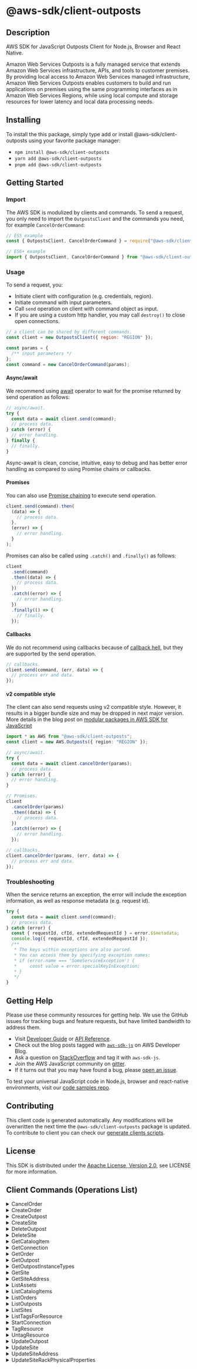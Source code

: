 <!-- generated file, do not edit directly -->

# @aws-sdk/client-outposts

## Description

AWS SDK for JavaScript Outposts Client for Node.js, Browser and React Native.

<p>Amazon Web Services Outposts is a fully managed service that extends Amazon Web Services infrastructure, APIs, and tools
to customer premises. By providing local access to Amazon Web Services managed infrastructure, Amazon Web Services Outposts
enables customers to build and run applications on premises using the same programming
interfaces as in Amazon Web Services Regions, while using local compute and storage resources for lower
latency and local data processing needs.</p>

## Installing

To install the this package, simply type add or install @aws-sdk/client-outposts
using your favorite package manager:

- `npm install @aws-sdk/client-outposts`
- `yarn add @aws-sdk/client-outposts`
- `pnpm add @aws-sdk/client-outposts`

## Getting Started

### Import

The AWS SDK is modulized by clients and commands.
To send a request, you only need to import the `OutpostsClient` and
the commands you need, for example `CancelOrderCommand`:

```js
// ES5 example
const { OutpostsClient, CancelOrderCommand } = require("@aws-sdk/client-outposts");
```

```ts
// ES6+ example
import { OutpostsClient, CancelOrderCommand } from "@aws-sdk/client-outposts";
```

### Usage

To send a request, you:

- Initiate client with configuration (e.g. credentials, region).
- Initiate command with input parameters.
- Call `send` operation on client with command object as input.
- If you are using a custom http handler, you may call `destroy()` to close open connections.

```js
// a client can be shared by different commands.
const client = new OutpostsClient({ region: "REGION" });

const params = {
  /** input parameters */
};
const command = new CancelOrderCommand(params);
```

#### Async/await

We recommend using [await](https://developer.mozilla.org/en-US/docs/Web/JavaScript/Reference/Operators/await)
operator to wait for the promise returned by send operation as follows:

```js
// async/await.
try {
  const data = await client.send(command);
  // process data.
} catch (error) {
  // error handling.
} finally {
  // finally.
}
```

Async-await is clean, concise, intuitive, easy to debug and has better error handling
as compared to using Promise chains or callbacks.

#### Promises

You can also use [Promise chaining](https://developer.mozilla.org/en-US/docs/Web/JavaScript/Guide/Using_promises#chaining)
to execute send operation.

```js
client.send(command).then(
  (data) => {
    // process data.
  },
  (error) => {
    // error handling.
  }
);
```

Promises can also be called using `.catch()` and `.finally()` as follows:

```js
client
  .send(command)
  .then((data) => {
    // process data.
  })
  .catch((error) => {
    // error handling.
  })
  .finally(() => {
    // finally.
  });
```

#### Callbacks

We do not recommend using callbacks because of [callback hell](http://callbackhell.com/),
but they are supported by the send operation.

```js
// callbacks.
client.send(command, (err, data) => {
  // process err and data.
});
```

#### v2 compatible style

The client can also send requests using v2 compatible style.
However, it results in a bigger bundle size and may be dropped in next major version. More details in the blog post
on [modular packages in AWS SDK for JavaScript](https://aws.amazon.com/blogs/developer/modular-packages-in-aws-sdk-for-javascript/)

```ts
import * as AWS from "@aws-sdk/client-outposts";
const client = new AWS.Outposts({ region: "REGION" });

// async/await.
try {
  const data = await client.cancelOrder(params);
  // process data.
} catch (error) {
  // error handling.
}

// Promises.
client
  .cancelOrder(params)
  .then((data) => {
    // process data.
  })
  .catch((error) => {
    // error handling.
  });

// callbacks.
client.cancelOrder(params, (err, data) => {
  // process err and data.
});
```

### Troubleshooting

When the service returns an exception, the error will include the exception information,
as well as response metadata (e.g. request id).

```js
try {
  const data = await client.send(command);
  // process data.
} catch (error) {
  const { requestId, cfId, extendedRequestId } = error.$$metadata;
  console.log({ requestId, cfId, extendedRequestId });
  /**
   * The keys within exceptions are also parsed.
   * You can access them by specifying exception names:
   * if (error.name === 'SomeServiceException') {
   *     const value = error.specialKeyInException;
   * }
   */
}
```

## Getting Help

Please use these community resources for getting help.
We use the GitHub issues for tracking bugs and feature requests, but have limited bandwidth to address them.

- Visit [Developer Guide](https://docs.aws.amazon.com/sdk-for-javascript/v3/developer-guide/welcome.html)
  or [API Reference](https://docs.aws.amazon.com/AWSJavaScriptSDK/v3/latest/index.html).
- Check out the blog posts tagged with [`aws-sdk-js`](https://aws.amazon.com/blogs/developer/tag/aws-sdk-js/)
  on AWS Developer Blog.
- Ask a question on [StackOverflow](https://stackoverflow.com/questions/tagged/aws-sdk-js) and tag it with `aws-sdk-js`.
- Join the AWS JavaScript community on [gitter](https://gitter.im/aws/aws-sdk-js-v3).
- If it turns out that you may have found a bug, please [open an issue](https://github.com/aws/aws-sdk-js-v3/issues/new/choose).

To test your universal JavaScript code in Node.js, browser and react-native environments,
visit our [code samples repo](https://github.com/aws-samples/aws-sdk-js-tests).

## Contributing

This client code is generated automatically. Any modifications will be overwritten the next time the `@aws-sdk/client-outposts` package is updated.
To contribute to client you can check our [generate clients scripts](https://github.com/aws/aws-sdk-js-v3/tree/main/scripts/generate-clients).

## License

This SDK is distributed under the
[Apache License, Version 2.0](http://www.apache.org/licenses/LICENSE-2.0),
see LICENSE for more information.

## Client Commands (Operations List)

<details>
<summary>
CancelOrder
</summary>

[Command API Reference](https://docs.aws.amazon.com/AWSJavaScriptSDK/v3/latest/clients/client-outposts/classes/cancelordercommand.html) / [Input](https://docs.aws.amazon.com/AWSJavaScriptSDK/v3/latest/clients/client-outposts/interfaces/cancelordercommandinput.html) / [Output](https://docs.aws.amazon.com/AWSJavaScriptSDK/v3/latest/clients/client-outposts/interfaces/cancelordercommandoutput.html)

</details>
<details>
<summary>
CreateOrder
</summary>

[Command API Reference](https://docs.aws.amazon.com/AWSJavaScriptSDK/v3/latest/clients/client-outposts/classes/createordercommand.html) / [Input](https://docs.aws.amazon.com/AWSJavaScriptSDK/v3/latest/clients/client-outposts/interfaces/createordercommandinput.html) / [Output](https://docs.aws.amazon.com/AWSJavaScriptSDK/v3/latest/clients/client-outposts/interfaces/createordercommandoutput.html)

</details>
<details>
<summary>
CreateOutpost
</summary>

[Command API Reference](https://docs.aws.amazon.com/AWSJavaScriptSDK/v3/latest/clients/client-outposts/classes/createoutpostcommand.html) / [Input](https://docs.aws.amazon.com/AWSJavaScriptSDK/v3/latest/clients/client-outposts/interfaces/createoutpostcommandinput.html) / [Output](https://docs.aws.amazon.com/AWSJavaScriptSDK/v3/latest/clients/client-outposts/interfaces/createoutpostcommandoutput.html)

</details>
<details>
<summary>
CreateSite
</summary>

[Command API Reference](https://docs.aws.amazon.com/AWSJavaScriptSDK/v3/latest/clients/client-outposts/classes/createsitecommand.html) / [Input](https://docs.aws.amazon.com/AWSJavaScriptSDK/v3/latest/clients/client-outposts/interfaces/createsitecommandinput.html) / [Output](https://docs.aws.amazon.com/AWSJavaScriptSDK/v3/latest/clients/client-outposts/interfaces/createsitecommandoutput.html)

</details>
<details>
<summary>
DeleteOutpost
</summary>

[Command API Reference](https://docs.aws.amazon.com/AWSJavaScriptSDK/v3/latest/clients/client-outposts/classes/deleteoutpostcommand.html) / [Input](https://docs.aws.amazon.com/AWSJavaScriptSDK/v3/latest/clients/client-outposts/interfaces/deleteoutpostcommandinput.html) / [Output](https://docs.aws.amazon.com/AWSJavaScriptSDK/v3/latest/clients/client-outposts/interfaces/deleteoutpostcommandoutput.html)

</details>
<details>
<summary>
DeleteSite
</summary>

[Command API Reference](https://docs.aws.amazon.com/AWSJavaScriptSDK/v3/latest/clients/client-outposts/classes/deletesitecommand.html) / [Input](https://docs.aws.amazon.com/AWSJavaScriptSDK/v3/latest/clients/client-outposts/interfaces/deletesitecommandinput.html) / [Output](https://docs.aws.amazon.com/AWSJavaScriptSDK/v3/latest/clients/client-outposts/interfaces/deletesitecommandoutput.html)

</details>
<details>
<summary>
GetCatalogItem
</summary>

[Command API Reference](https://docs.aws.amazon.com/AWSJavaScriptSDK/v3/latest/clients/client-outposts/classes/getcatalogitemcommand.html) / [Input](https://docs.aws.amazon.com/AWSJavaScriptSDK/v3/latest/clients/client-outposts/interfaces/getcatalogitemcommandinput.html) / [Output](https://docs.aws.amazon.com/AWSJavaScriptSDK/v3/latest/clients/client-outposts/interfaces/getcatalogitemcommandoutput.html)

</details>
<details>
<summary>
GetConnection
</summary>

[Command API Reference](https://docs.aws.amazon.com/AWSJavaScriptSDK/v3/latest/clients/client-outposts/classes/getconnectioncommand.html) / [Input](https://docs.aws.amazon.com/AWSJavaScriptSDK/v3/latest/clients/client-outposts/interfaces/getconnectioncommandinput.html) / [Output](https://docs.aws.amazon.com/AWSJavaScriptSDK/v3/latest/clients/client-outposts/interfaces/getconnectioncommandoutput.html)

</details>
<details>
<summary>
GetOrder
</summary>

[Command API Reference](https://docs.aws.amazon.com/AWSJavaScriptSDK/v3/latest/clients/client-outposts/classes/getordercommand.html) / [Input](https://docs.aws.amazon.com/AWSJavaScriptSDK/v3/latest/clients/client-outposts/interfaces/getordercommandinput.html) / [Output](https://docs.aws.amazon.com/AWSJavaScriptSDK/v3/latest/clients/client-outposts/interfaces/getordercommandoutput.html)

</details>
<details>
<summary>
GetOutpost
</summary>

[Command API Reference](https://docs.aws.amazon.com/AWSJavaScriptSDK/v3/latest/clients/client-outposts/classes/getoutpostcommand.html) / [Input](https://docs.aws.amazon.com/AWSJavaScriptSDK/v3/latest/clients/client-outposts/interfaces/getoutpostcommandinput.html) / [Output](https://docs.aws.amazon.com/AWSJavaScriptSDK/v3/latest/clients/client-outposts/interfaces/getoutpostcommandoutput.html)

</details>
<details>
<summary>
GetOutpostInstanceTypes
</summary>

[Command API Reference](https://docs.aws.amazon.com/AWSJavaScriptSDK/v3/latest/clients/client-outposts/classes/getoutpostinstancetypescommand.html) / [Input](https://docs.aws.amazon.com/AWSJavaScriptSDK/v3/latest/clients/client-outposts/interfaces/getoutpostinstancetypescommandinput.html) / [Output](https://docs.aws.amazon.com/AWSJavaScriptSDK/v3/latest/clients/client-outposts/interfaces/getoutpostinstancetypescommandoutput.html)

</details>
<details>
<summary>
GetSite
</summary>

[Command API Reference](https://docs.aws.amazon.com/AWSJavaScriptSDK/v3/latest/clients/client-outposts/classes/getsitecommand.html) / [Input](https://docs.aws.amazon.com/AWSJavaScriptSDK/v3/latest/clients/client-outposts/interfaces/getsitecommandinput.html) / [Output](https://docs.aws.amazon.com/AWSJavaScriptSDK/v3/latest/clients/client-outposts/interfaces/getsitecommandoutput.html)

</details>
<details>
<summary>
GetSiteAddress
</summary>

[Command API Reference](https://docs.aws.amazon.com/AWSJavaScriptSDK/v3/latest/clients/client-outposts/classes/getsiteaddresscommand.html) / [Input](https://docs.aws.amazon.com/AWSJavaScriptSDK/v3/latest/clients/client-outposts/interfaces/getsiteaddresscommandinput.html) / [Output](https://docs.aws.amazon.com/AWSJavaScriptSDK/v3/latest/clients/client-outposts/interfaces/getsiteaddresscommandoutput.html)

</details>
<details>
<summary>
ListAssets
</summary>

[Command API Reference](https://docs.aws.amazon.com/AWSJavaScriptSDK/v3/latest/clients/client-outposts/classes/listassetscommand.html) / [Input](https://docs.aws.amazon.com/AWSJavaScriptSDK/v3/latest/clients/client-outposts/interfaces/listassetscommandinput.html) / [Output](https://docs.aws.amazon.com/AWSJavaScriptSDK/v3/latest/clients/client-outposts/interfaces/listassetscommandoutput.html)

</details>
<details>
<summary>
ListCatalogItems
</summary>

[Command API Reference](https://docs.aws.amazon.com/AWSJavaScriptSDK/v3/latest/clients/client-outposts/classes/listcatalogitemscommand.html) / [Input](https://docs.aws.amazon.com/AWSJavaScriptSDK/v3/latest/clients/client-outposts/interfaces/listcatalogitemscommandinput.html) / [Output](https://docs.aws.amazon.com/AWSJavaScriptSDK/v3/latest/clients/client-outposts/interfaces/listcatalogitemscommandoutput.html)

</details>
<details>
<summary>
ListOrders
</summary>

[Command API Reference](https://docs.aws.amazon.com/AWSJavaScriptSDK/v3/latest/clients/client-outposts/classes/listorderscommand.html) / [Input](https://docs.aws.amazon.com/AWSJavaScriptSDK/v3/latest/clients/client-outposts/interfaces/listorderscommandinput.html) / [Output](https://docs.aws.amazon.com/AWSJavaScriptSDK/v3/latest/clients/client-outposts/interfaces/listorderscommandoutput.html)

</details>
<details>
<summary>
ListOutposts
</summary>

[Command API Reference](https://docs.aws.amazon.com/AWSJavaScriptSDK/v3/latest/clients/client-outposts/classes/listoutpostscommand.html) / [Input](https://docs.aws.amazon.com/AWSJavaScriptSDK/v3/latest/clients/client-outposts/interfaces/listoutpostscommandinput.html) / [Output](https://docs.aws.amazon.com/AWSJavaScriptSDK/v3/latest/clients/client-outposts/interfaces/listoutpostscommandoutput.html)

</details>
<details>
<summary>
ListSites
</summary>

[Command API Reference](https://docs.aws.amazon.com/AWSJavaScriptSDK/v3/latest/clients/client-outposts/classes/listsitescommand.html) / [Input](https://docs.aws.amazon.com/AWSJavaScriptSDK/v3/latest/clients/client-outposts/interfaces/listsitescommandinput.html) / [Output](https://docs.aws.amazon.com/AWSJavaScriptSDK/v3/latest/clients/client-outposts/interfaces/listsitescommandoutput.html)

</details>
<details>
<summary>
ListTagsForResource
</summary>

[Command API Reference](https://docs.aws.amazon.com/AWSJavaScriptSDK/v3/latest/clients/client-outposts/classes/listtagsforresourcecommand.html) / [Input](https://docs.aws.amazon.com/AWSJavaScriptSDK/v3/latest/clients/client-outposts/interfaces/listtagsforresourcecommandinput.html) / [Output](https://docs.aws.amazon.com/AWSJavaScriptSDK/v3/latest/clients/client-outposts/interfaces/listtagsforresourcecommandoutput.html)

</details>
<details>
<summary>
StartConnection
</summary>

[Command API Reference](https://docs.aws.amazon.com/AWSJavaScriptSDK/v3/latest/clients/client-outposts/classes/startconnectioncommand.html) / [Input](https://docs.aws.amazon.com/AWSJavaScriptSDK/v3/latest/clients/client-outposts/interfaces/startconnectioncommandinput.html) / [Output](https://docs.aws.amazon.com/AWSJavaScriptSDK/v3/latest/clients/client-outposts/interfaces/startconnectioncommandoutput.html)

</details>
<details>
<summary>
TagResource
</summary>

[Command API Reference](https://docs.aws.amazon.com/AWSJavaScriptSDK/v3/latest/clients/client-outposts/classes/tagresourcecommand.html) / [Input](https://docs.aws.amazon.com/AWSJavaScriptSDK/v3/latest/clients/client-outposts/interfaces/tagresourcecommandinput.html) / [Output](https://docs.aws.amazon.com/AWSJavaScriptSDK/v3/latest/clients/client-outposts/interfaces/tagresourcecommandoutput.html)

</details>
<details>
<summary>
UntagResource
</summary>

[Command API Reference](https://docs.aws.amazon.com/AWSJavaScriptSDK/v3/latest/clients/client-outposts/classes/untagresourcecommand.html) / [Input](https://docs.aws.amazon.com/AWSJavaScriptSDK/v3/latest/clients/client-outposts/interfaces/untagresourcecommandinput.html) / [Output](https://docs.aws.amazon.com/AWSJavaScriptSDK/v3/latest/clients/client-outposts/interfaces/untagresourcecommandoutput.html)

</details>
<details>
<summary>
UpdateOutpost
</summary>

[Command API Reference](https://docs.aws.amazon.com/AWSJavaScriptSDK/v3/latest/clients/client-outposts/classes/updateoutpostcommand.html) / [Input](https://docs.aws.amazon.com/AWSJavaScriptSDK/v3/latest/clients/client-outposts/interfaces/updateoutpostcommandinput.html) / [Output](https://docs.aws.amazon.com/AWSJavaScriptSDK/v3/latest/clients/client-outposts/interfaces/updateoutpostcommandoutput.html)

</details>
<details>
<summary>
UpdateSite
</summary>

[Command API Reference](https://docs.aws.amazon.com/AWSJavaScriptSDK/v3/latest/clients/client-outposts/classes/updatesitecommand.html) / [Input](https://docs.aws.amazon.com/AWSJavaScriptSDK/v3/latest/clients/client-outposts/interfaces/updatesitecommandinput.html) / [Output](https://docs.aws.amazon.com/AWSJavaScriptSDK/v3/latest/clients/client-outposts/interfaces/updatesitecommandoutput.html)

</details>
<details>
<summary>
UpdateSiteAddress
</summary>

[Command API Reference](https://docs.aws.amazon.com/AWSJavaScriptSDK/v3/latest/clients/client-outposts/classes/updatesiteaddresscommand.html) / [Input](https://docs.aws.amazon.com/AWSJavaScriptSDK/v3/latest/clients/client-outposts/interfaces/updatesiteaddresscommandinput.html) / [Output](https://docs.aws.amazon.com/AWSJavaScriptSDK/v3/latest/clients/client-outposts/interfaces/updatesiteaddresscommandoutput.html)

</details>
<details>
<summary>
UpdateSiteRackPhysicalProperties
</summary>

[Command API Reference](https://docs.aws.amazon.com/AWSJavaScriptSDK/v3/latest/clients/client-outposts/classes/updatesiterackphysicalpropertiescommand.html) / [Input](https://docs.aws.amazon.com/AWSJavaScriptSDK/v3/latest/clients/client-outposts/interfaces/updatesiterackphysicalpropertiescommandinput.html) / [Output](https://docs.aws.amazon.com/AWSJavaScriptSDK/v3/latest/clients/client-outposts/interfaces/updatesiterackphysicalpropertiescommandoutput.html)

</details>
